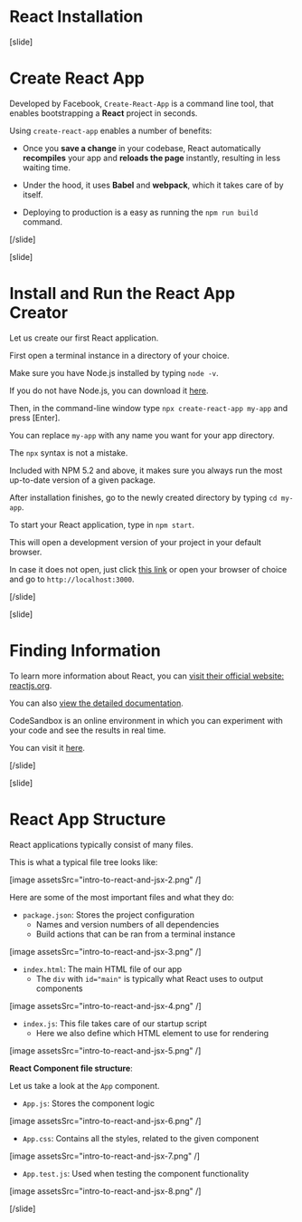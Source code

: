 # React Installation

[slide]

# Create React App

Developed by Facebook, `Create-React-App` is a command line tool, that enables bootstrapping a **React** project in seconds.

Using `create-react-app` enables a number of benefits:

- Once you **save a change** in your codebase, React automatically **recompiles** your app and **reloads the page** instantly, resulting in less waiting time.

- Under the hood, it uses **Babel** and **webpack**, which it takes care of by itself.

- Deploying to production is a easy as running the `npm run build` command.

[/slide]


[slide]

# Install and Run the React App Creator

Let us create our first React application.

First open a terminal instance in a directory of your choice.

Make sure you have Node.js installed by typing `node -v`.

If you do not have Node.js, you can download it [here](https://nodejs.org/en/).

Then, in the command-line window type `npx create-react-app my-app` and press [Enter].

You can replace `my-app` with any name you want for your app directory.

The `npx` syntax is not a mistake.

Included with NPM 5.2 and above, it makes sure you always run the most up-to-date version of a given package.

After installation finishes, go to the newly created directory by typing `cd my-app`.

To start your React application, type in `npm start`.

This will open a development version of your project in your default browser.

In case it does not open, just click [this link](http://localhost:3000) or open your browser of choice and go to `http://localhost:3000`.

[/slide]


[slide]

# Finding Information

To learn more information about React, you can [visit their official website: reactjs.org](https://reactjs.org/).

You can also [view the detailed documentation](https://reactjs.org/docs/installation.html).

CodeSandbox is an online environment in which you can experiment with your code and see the results in real time.

You can visit it [here](https://codesandbox.io/).

[/slide]




[slide]

# React App Structure

React applications typically consist of many files.

This is what a typical file tree looks like:

[image assetsSrc="intro-to-react-and-jsx-2.png" /]

Here are some of the most important files and what they do:

- `package.json`: Stores the project configuration
  - Names and version numbers of all dependencies
  - Build actions that can be ran from a terminal instance

[image assetsSrc="intro-to-react-and-jsx-3.png" /]


- `index.html`: The main HTML file of our app
  - The `div` with `id="main"` is typically what React uses to output components

[image assetsSrc="intro-to-react-and-jsx-4.png" /]


- `index.js`: This file takes care of our startup script
  - Here we also define which HTML element to use for rendering
  
[image assetsSrc="intro-to-react-and-jsx-5.png" /]


**React Component file structure**:

Let us take a look at the `App` component.

- `App.js`: Stores the component logic
  
[image assetsSrc="intro-to-react-and-jsx-6.png" /]


- `App.css`: Contains all the styles, related to the given component

[image assetsSrc="intro-to-react-and-jsx-7.png" /]


- `App.test.js`: Used when testing the component functionality

[image assetsSrc="intro-to-react-and-jsx-8.png" /]

[/slide]

